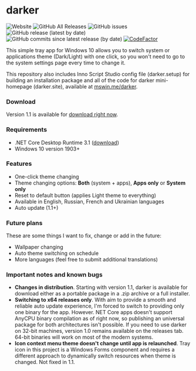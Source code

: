 # darker

![Website](https://img.shields.io/website?url=https%3A%2F%2Fmswin.me%2Fdarker%2F) ![GitHub All Releases](https://img.shields.io/github/downloads/angelwzr/darker/total) ![GitHub issues](https://img.shields.io/github/issues/angelwzr/darker) ![GitHub release (latest by date)](https://img.shields.io/github/v/release/angelwzr/darker) ![GitHub commits since latest release (by date)](https://img.shields.io/github/commits-since/angelwzr/darker/1.0.0.0) [![CodeFactor](https://www.codefactor.io/repository/github/angelwzr/darker/badge/master)](https://www.codefactor.io/repository/github/angelwzr/darker/overview/master)

This simple tray app for Windows 10 allows you to switch system or applications theme (Dark/Light) with one click, so you won't need to go to the system settings page every time to change it. 

This repository also includes Inno Script Studio config file (darker.setup) for building an installation package and all of the code for darker mini-homepage (darker.site), available at [mswin.me/darker](https://mswin.me/darker).

### Download

Version 1.1 is available for [download right now](https://github.com/angelwzr/darker/releases).

### Requirements

- .NET Core Desktop Runtime 3.1 ([download](https://dotnet.microsoft.com/download/dotnet-core/current/runtime))
- Windows 10 version 1903+

### Features

- One-click theme changing
- Theme changing options: **Both** (system + apps), **Apps only** or **System only**
- Reset to default button (applies Light theme to everything)
- Available in English, Russian, French and Ukrainian languages
- Auto update (1.1+)

### Future plans

These are some things I want to fix, change or add in the future:

- Wallpaper changing
- Auto theme switching on schedule
- More languages (feel free to submit additional translations)

### Important notes and known bugs

- **Changes in distribution**. Starting with version 1.1, darker is available for download either as a portable package in a .zip archive or a full installer. 
- **Switching to x64 releases only**. With aim to provide a smooth and reliable auto update experience, I'm forced to switch to providing only one binary for the app. However. NET Core apps doesn't support AnyCPU binary compilation as of right now, so publishing an universal package for both architectures isn't possible. If you need to use darker on 32-bit machines, version 1.0 remains available on the releases tab. 64-bit binaries will work on most of the modern systems. 
- **Icon context menu theme doesn't change until app is relaunched**. Tray icon in this project is a Windows Forms component and requires a different approach to dynamically switch resources when theme is changed. Not fixed in 1.1.

